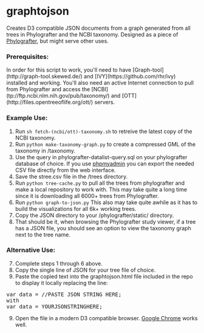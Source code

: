 graphtojson
===========

Creates D3 compatible JSON documents from a graph generated from all trees in Phylografter and the NCBI taxonomy. Designed as a piece of [Phylografter](https://github.com/OpenTreeOfLife/phylografter), but might serve other uses.


<H3><STRONG>Prerequisites:</H3></STRONG> 
In order for this script to work, you'll need to have [Graph-tool](http://graph-tool.skewed.de/) and [IVY](https://github.com/rhr/ivy) installed and working. You'll also need an active Internet connection to pull from Phylografter and access the [NCBI](tp://ftp.ncbi.nlm.nih.gov/pub/taxonomy/) and [OTT](http://files.opentreeoflife.org/ott/) servers. 


<H3><STRONG>Example Use:</H3></STRONG>


1. Run `sh fetch-(ncbi/ott)-taxonomy.sh` to retreive the latest copy of the NCBI taxonomy.
2. Run `python make-taxonomy-graph.py` to create a compressed GML of the taxonomy in /taxonomy.
3. Use the query in phylografter-datalist-query.sql on your phylografter database of choice. 
      If you use [phpmyadmin](http://www.phpmyadmin.net/home_page/index.php) you can export the needed CSV file directly from the web interface.
4. Save the stree.csv file in the /trees directory.
5. Run `python tree-cache.py` to pull all the trees from phylografter and make a local repository to work with.
      This may take quite a long time since it is downloading all 6000+ trees from Phylografter. 
6. Run `python graph-to-json.py`
      This also may take quite awhile as it has to build the visualizations for all 6k+ working trees.
7. Copy the JSON directory to your /phylografter/static/ directory.
8. That should be it, when browsing the Phylografter study viewer, if a tree has a JSON file, 
   you should see an option to view the taxonomy graph next to the tree name.

<H3><STRONG>Alternative Use:</H3></STRONG>

7. Complete steps 1 through 6 above.
8. Copy the single line of JSON for your tree file of choice. 
8. Paste the copied text into the graphtojson.html file included in the repo to display it locally replacing the line:
<pre>
var data = //PASTE JSON STRING HERE;
with
var data = YOURJSONSTRINGHERE;
</pre>
9. Open the file in a modern D3 compatible browser. [Google Chrome](http://www.google.com/chrome) works well. 
